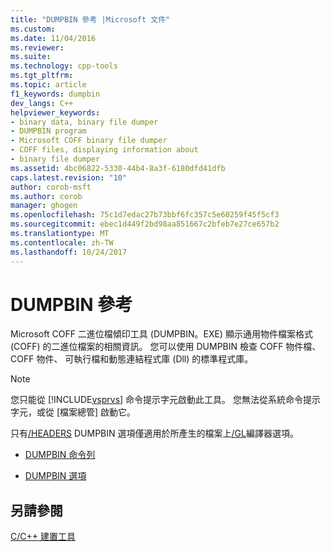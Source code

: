 ```yaml
---
title: "DUMPBIN 參考 |Microsoft 文件"
ms.custom: 
ms.date: 11/04/2016
ms.reviewer: 
ms.suite: 
ms.technology: cpp-tools
ms.tgt_pltfrm: 
ms.topic: article
f1_keywords: dumpbin
dev_langs: C++
helpviewer_keywords:
- binary data, binary file dumper
- DUMPBIN program
- Microsoft COFF binary file dumper
- COFF files, displaying information about
- binary file dumper
ms.assetid: 4bc06822-5330-44b4-8a3f-6180dfd41dfb
caps.latest.revision: "10"
author: corob-msft
ms.author: corob
manager: ghogen
ms.openlocfilehash: 75c1d7edac27b73bbf6fc357c5e60259f45f5cf3
ms.sourcegitcommit: ebec1d449f2bd98aa851667c2bfeb7e27ce657b2
ms.translationtype: MT
ms.contentlocale: zh-TW
ms.lasthandoff: 10/24/2017
---
```

# <a name="dumpbin-reference"></a>DUMPBIN 參考
Microsoft COFF 二進位檔傾印工具 (DUMPBIN。EXE) 顯示通用物件檔案格式 (COFF) 的二進位檔案的相關資訊。 您可以使用 DUMPBIN 檢查 COFF 物件檔、 COFF 物件、 可執行檔和動態連結程式庫 (Dll) 的標準程式庫。  
  
> [!NOTE]
>  您只能從 [!INCLUDE[vsprvs](../../assembler/masm/includes/vsprvs_md.md)] 命令提示字元啟動此工具。 您無法從系統命令提示字元，或從 [檔案總管] 啟動它。  
  
 只有[/HEADERS](../../build/reference/headers.md) DUMPBIN 選項僅適用於所產生的檔案上[/GL](../../build/reference/gl-whole-program-optimization.md)編譯器選項。  
  
-   [DUMPBIN 命令列](../../build/reference/dumpbin-command-line.md)  
  
-   [DUMPBIN 選項](../../build/reference/dumpbin-options.md)  
  
## <a name="see-also"></a>另請參閱  
 [C/C++ 建置工具](../../build/reference/c-cpp-build-tools.md)